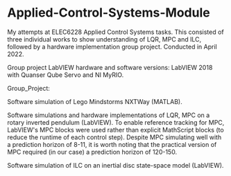 # Applied-Control-Systems-Module
My attempts at ELEC6228 Applied Control Systems tasks. This consisted of three individual works to show understanding of LQR, MPC and ILC, followed by a hardware implementation group project. Conducted in April 2022.

Group project LabVIEW hardware and software versions: LabVIEW 2018 with Quanser Qube Servo and NI MyRIO. 

Group_Project:

Software simulation of Lego Mindstorms NXTWay (MATLAB).

Software simulations and hardware implementations of LQR, MPC on a rotary inverted pendulum (LabVIEW). To enable reference tracking for MPC, LabVIEW's MPC blocks were used rather than explicit MathScript blocks (to reduce the runtime of each control step). Despite MPC simulating well with a prediction horizon of 8-11, it is worth noting that the practical version of MPC required (in our case) a prediction horizon of 120-150.

Software simulation of ILC on an inertial disc state-space model (LabVIEW).
